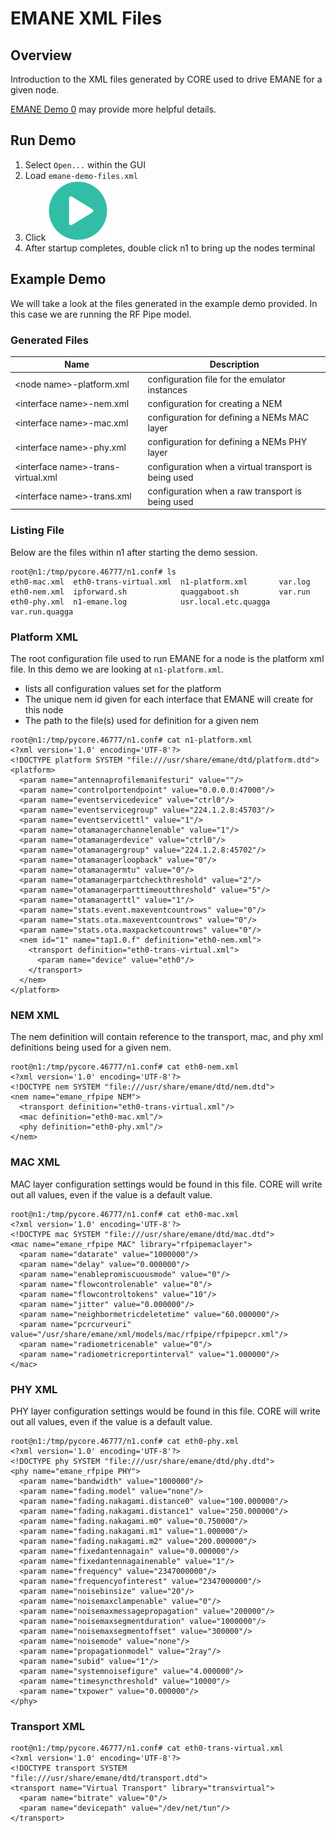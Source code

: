 # EMANE XML Files

## Overview

Introduction to the XML files generated by CORE used to drive EMANE for
a given node.

[EMANE Demo 0](https://github.com/adjacentlink/emane-tutorial/wiki/Demonstration-0)
may provide more helpful details.

## Run Demo

1. Select `Open...` within the GUI
2. Load `emane-demo-files.xml`
3. Click ![Start Button](../static/gui/start.png)
4. After startup completes, double click n1 to bring up the nodes terminal

## Example Demo

We will take a look at the files generated in the example demo provided. In this
case we are running the RF Pipe model.

### Generated Files

| Name                                | Description                                          |
|-------------------------------------|------------------------------------------------------|
| \<node name>-platform.xml           | configuration file for the emulator instances        |
| \<interface name>-nem.xml           | configuration for creating a NEM                     |
| \<interface name>-mac.xml           | configuration for defining a NEMs MAC layer          |
| \<interface name>-phy.xml           | configuration for defining a NEMs PHY layer          |
| \<interface name>-trans-virtual.xml | configuration when a virtual transport is being used |
| \<interface name>-trans.xml         | configuration when a raw transport is being used     |

### Listing File

Below are the files within n1 after starting the demo session.

```shell
root@n1:/tmp/pycore.46777/n1.conf# ls
eth0-mac.xml  eth0-trans-virtual.xml  n1-platform.xml       var.log
eth0-nem.xml  ipforward.sh            quaggaboot.sh         var.run
eth0-phy.xml  n1-emane.log            usr.local.etc.quagga  var.run.quagga
```

### Platform XML

The root configuration file used to run EMANE for a node is the platform xml file.
In this demo we are looking at `n1-platform.xml`.

* lists all configuration values set for the platform
* The unique nem id given for each interface that EMANE will create for this node
* The path to the file(s) used for definition for a given nem

```shell
root@n1:/tmp/pycore.46777/n1.conf# cat n1-platform.xml
<?xml version='1.0' encoding='UTF-8'?>
<!DOCTYPE platform SYSTEM "file:///usr/share/emane/dtd/platform.dtd">
<platform>
  <param name="antennaprofilemanifesturi" value=""/>
  <param name="controlportendpoint" value="0.0.0.0:47000"/>
  <param name="eventservicedevice" value="ctrl0"/>
  <param name="eventservicegroup" value="224.1.2.8:45703"/>
  <param name="eventservicettl" value="1"/>
  <param name="otamanagerchannelenable" value="1"/>
  <param name="otamanagerdevice" value="ctrl0"/>
  <param name="otamanagergroup" value="224.1.2.8:45702"/>
  <param name="otamanagerloopback" value="0"/>
  <param name="otamanagermtu" value="0"/>
  <param name="otamanagerpartcheckthreshold" value="2"/>
  <param name="otamanagerparttimeoutthreshold" value="5"/>
  <param name="otamanagerttl" value="1"/>
  <param name="stats.event.maxeventcountrows" value="0"/>
  <param name="stats.ota.maxeventcountrows" value="0"/>
  <param name="stats.ota.maxpacketcountrows" value="0"/>
  <nem id="1" name="tap1.0.f" definition="eth0-nem.xml">
    <transport definition="eth0-trans-virtual.xml">
      <param name="device" value="eth0"/>
    </transport>
  </nem>
</platform>
```

### NEM XML

The nem definition will contain reference to the transport, mac, and phy xml
definitions being used for a given nem.

```shell
root@n1:/tmp/pycore.46777/n1.conf# cat eth0-nem.xml
<?xml version='1.0' encoding='UTF-8'?>
<!DOCTYPE nem SYSTEM "file:///usr/share/emane/dtd/nem.dtd">
<nem name="emane_rfpipe NEM">
  <transport definition="eth0-trans-virtual.xml"/>
  <mac definition="eth0-mac.xml"/>
  <phy definition="eth0-phy.xml"/>
</nem>
```

### MAC XML

MAC layer configuration settings would be found in this file. CORE will write
out all values, even if the value is a default value.

```shell
root@n1:/tmp/pycore.46777/n1.conf# cat eth0-mac.xml
<?xml version='1.0' encoding='UTF-8'?>
<!DOCTYPE mac SYSTEM "file:///usr/share/emane/dtd/mac.dtd">
<mac name="emane_rfpipe MAC" library="rfpipemaclayer">
  <param name="datarate" value="1000000"/>
  <param name="delay" value="0.000000"/>
  <param name="enablepromiscuousmode" value="0"/>
  <param name="flowcontrolenable" value="0"/>
  <param name="flowcontroltokens" value="10"/>
  <param name="jitter" value="0.000000"/>
  <param name="neighbormetricdeletetime" value="60.000000"/>
  <param name="pcrcurveuri" value="/usr/share/emane/xml/models/mac/rfpipe/rfpipepcr.xml"/>
  <param name="radiometricenable" value="0"/>
  <param name="radiometricreportinterval" value="1.000000"/>
</mac>
```

### PHY XML

PHY layer configuration settings would be found in this file. CORE will write
out all values, even if the value is a default value.

```shell
root@n1:/tmp/pycore.46777/n1.conf# cat eth0-phy.xml
<?xml version='1.0' encoding='UTF-8'?>
<!DOCTYPE phy SYSTEM "file:///usr/share/emane/dtd/phy.dtd">
<phy name="emane_rfpipe PHY">
  <param name="bandwidth" value="1000000"/>
  <param name="fading.model" value="none"/>
  <param name="fading.nakagami.distance0" value="100.000000"/>
  <param name="fading.nakagami.distance1" value="250.000000"/>
  <param name="fading.nakagami.m0" value="0.750000"/>
  <param name="fading.nakagami.m1" value="1.000000"/>
  <param name="fading.nakagami.m2" value="200.000000"/>
  <param name="fixedantennagain" value="0.000000"/>
  <param name="fixedantennagainenable" value="1"/>
  <param name="frequency" value="2347000000"/>
  <param name="frequencyofinterest" value="2347000000"/>
  <param name="noisebinsize" value="20"/>
  <param name="noisemaxclampenable" value="0"/>
  <param name="noisemaxmessagepropagation" value="200000"/>
  <param name="noisemaxsegmentduration" value="1000000"/>
  <param name="noisemaxsegmentoffset" value="300000"/>
  <param name="noisemode" value="none"/>
  <param name="propagationmodel" value="2ray"/>
  <param name="subid" value="1"/>
  <param name="systemnoisefigure" value="4.000000"/>
  <param name="timesyncthreshold" value="10000"/>
  <param name="txpower" value="0.000000"/>
</phy>
```

### Transport XML

```shell
root@n1:/tmp/pycore.46777/n1.conf# cat eth0-trans-virtual.xml
<?xml version='1.0' encoding='UTF-8'?>
<!DOCTYPE transport SYSTEM "file:///usr/share/emane/dtd/transport.dtd">
<transport name="Virtual Transport" library="transvirtual">
  <param name="bitrate" value="0"/>
  <param name="devicepath" value="/dev/net/tun"/>
</transport>
```
